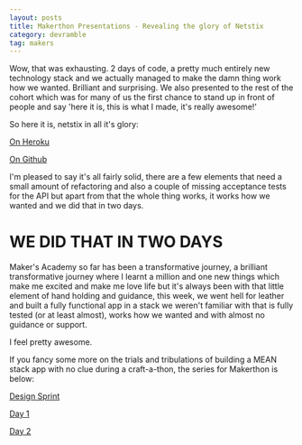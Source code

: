 ```yaml
---
layout: posts
title: Makerthon Presentations - Revealing the glory of Netstix
category: devramble
tag: makers
---
```


Wow, that was exhausting. 2 days of code, a pretty much entirely new technology stack and we actually managed to make the damn thing work how we wanted. Brilliant and surprising. We also presented to the rest of the cohort which was for many of us the first chance to stand up in front of people and say 'here it is, this is what I made, it's really awesome!'

So here it is, netstix in all it's glory:

[On Heroku](https://netstix.herokuapp.com/)

[On Github](https://github.com/michaellennox/netstix)

I'm pleased to say it's all fairly solid, there are a few elements that need a small amount of refactoring and also a couple of missing acceptance tests for the API but apart from that the whole thing works, it works how we wanted and we did that in two days.

# WE DID THAT IN TWO DAYS

Maker's Academy so far has been a transformative journey, a brilliant transformative journey where I learnt a million and one new things which make me excited and make me love life but it's always been with that little element of hand holding and guidance, this week, we went hell for leather and built a fully functional app in a stack we weren't familiar with that is fully tested (or at least almost), works how we wanted and with almost no guidance or support.

I feel pretty awesome.

If you fancy some more on the trials and tribulations of building a MEAN stack app with no clue during a craft-a-thon, the series for Makerthon is below:

[Design Sprint](http://www.michaellennox.me/devramble/2016/02/01/makerthondesgign.html)

[Day 1](http://www.michaellennox.me/devramble/2016/02/02/makerthonday1.html)

[Day 2](http://www.michaellennox.me/devramble/2016/02/03/makerthonday2.html)
